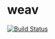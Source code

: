 # weav

[![Build Status](https://semaphoreci.com/api/v1/keithweaver/weav/branches/master/badge.svg)](https://semaphoreci.com/keithweaver/weav)
